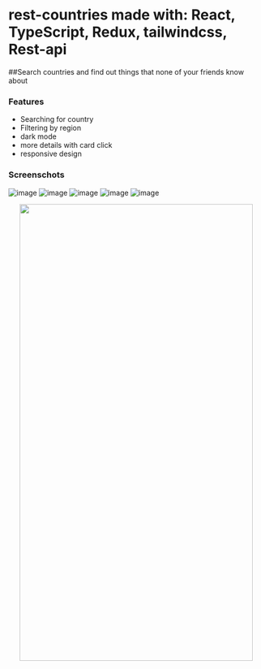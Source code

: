 # rest-countries made with: React, TypeScript, Redux, tailwindcss, Rest-api

##Search countries and find out things that none of your friends know about

### Features
- Searching for country
- Filtering by region
- dark mode
- more details with card click
- responsive design

### Screenschots

![image](https://user-images.githubusercontent.com/114868887/226712314-6da34215-2a70-4c91-8128-1813b0a1e764.png)
![image](https://user-images.githubusercontent.com/114868887/226712346-ceb64676-d170-4234-9c22-2278eebef6ca.png)
![image](https://user-images.githubusercontent.com/114868887/226712384-ae27a8eb-2bf6-4fec-ab54-fc4eee6e9c78.png)
![image](https://user-images.githubusercontent.com/114868887/226712456-9c8bc117-83e2-4827-8419-ea64efe648b1.png)
![image](https://user-images.githubusercontent.com/114868887/226712499-62483e09-775f-4a70-aad3-2d4553859a0e.png)

<div align="center">
   <img  width="460" height="900" src="https://user-images.githubusercontent.com/114868887/226712629-6f565a5d-ef1b-41fc-875b-1cbf0ba243e6.png">

</div>
